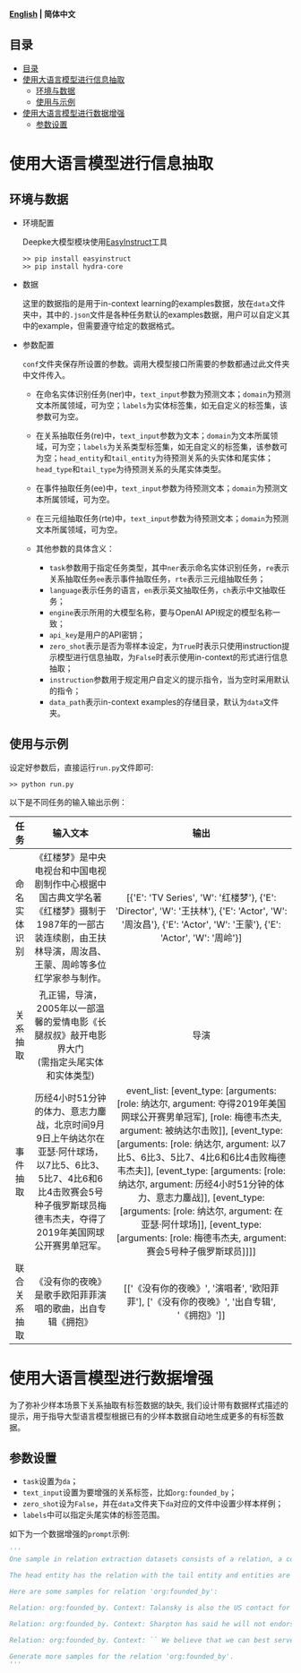 <p align="left">
    <b> <a href="https://github.com/zjunlp/DeepKE/blob/main/example/llm/README.md">English</a> | 简体中文</a> </b>
</p>

## 目录

- [目录](#目录)
- [使用大语言模型进行信息抽取](#使用大语言模型进行信息抽取)
  - [环境与数据](#环境与数据)
  - [使用与示例](#使用与示例)
- [使用大语言模型进行数据增强](#使用大语言模型进行数据增强)
  - [参数设置](参数设置)

# 使用大语言模型进行信息抽取

## 环境与数据

- 环境配置

  Deepke大模型模块使用[EasyInstruct](https://github.com/zjunlp/EasyInstruct)工具

  ```shell
  >> pip install easyinstruct
  >> pip install hydra-core
  ```

- 数据

  这里的数据指的是用于in-context learning的examples数据，放在`data`文件夹中，其中的`.json`文件是各种任务默认的examples数据，用户可以自定义其中的example，但需要遵守给定的数据格式。

- 参数配置

  `conf`文件夹保存所设置的参数。调用大模型接口所需要的参数都通过此文件夹中文件传入。

  - 在命名实体识别任务(ner)中，`text_input`参数为预测文本；`domain`为预测文本所属领域，可为空；`labels`为实体标签集，如无自定义的标签集，该参数可为空。

  - 在关系抽取任务(re)中，`text_input`参数为文本；`domain`为文本所属领域，可为空；`labels`为关系类型标签集，如无自定义的标签集，该参数可为空；`head_entity`和`tail_entity`为待预测关系的头实体和尾实体；`head_type`和`tail_type`为待预测关系的头尾实体类型。

  - 在事件抽取任务(ee)中，`text_input`参数为待预测文本；`domain`为预测文本所属领域，可为空。

  - 在三元组抽取任务(rte)中，`text_input`参数为待预测文本；`domain`为预测文本所属领域，可为空。

  - 其他参数的具体含义：
    - `task`参数用于指定任务类型，其中`ner`表示命名实体识别任务，`re`表示关系抽取任务`ee`表示事件抽取任务，`rte`表示三元组抽取任务；
    - `language`表示任务的语言，`en`表示英文抽取任务，`ch`表示中文抽取任务；
    - `engine`表示所用的大模型名称，要与OpenAI API规定的模型名称一致；
    - `api_key`是用户的API密钥；
    - `zero_shot`表示是否为零样本设定，为`True`时表示只使用instruction提示模型进行信息抽取，为`False`时表示使用in-context的形式进行信息抽取；
    - `instruction`参数用于规定用户自定义的提示指令，当为空时采用默认的指令；
    - `data_path`表示in-context examples的存储目录，默认为`data`文件夹。

## 使用与示例

设定好参数后，直接运行`run.py`文件即可:

```shell
>> python run.py
```

以下是不同任务的输入输出示例：

|     任务     |                           输入文本                           |                             输出                             |
| :----------: | :----------------------------------------------------------: | :----------------------------------------------------------: |
| 命名实体识别 | 《红楼梦》是中央电视台和中国电视剧制作中心根据中国古典文学名著《红楼梦》摄制于1987年的一部古装连续剧，由王扶林导演，周汝昌、王蒙、周岭等多位红学家参与制作。 | [{'E': 'TV Series', 'W': '红楼梦'}, {'E': 'Director', 'W': '王扶林'}, {'E': 'Actor', 'W': '周汝昌'}, {'E': 'Actor', 'W': '王蒙'}, {'E': 'Actor', 'W': '周岭'}] |
|   关系抽取   | 孔正锡，导演，2005年以一部温馨的爱情电影《长腿叔叔》敲开电影界大门<br>(需指定头尾实体和实体类型) |                             导演                             |
|   事件抽取   | 历经4小时51分钟的体力、意志力鏖战，北京时间9月9日上午纳达尔在亚瑟·阿什球场，以7比5、6比3、5比7、4比6和6比4击败赛会5号种子俄罗斯球员梅德韦杰夫，夺得了2019年美国网球公开赛男单冠军。 | event_list: [event_type: [arguments: [role: 纳达尔, argument: 夺得2019年美国网球公开赛男单冠军], [role: 梅德韦杰夫, argument: 被纳达尔击败]], [event_type: [arguments: [role: 纳达尔, argument: 以7比5、6比3、5比7、4比6和6比4击败梅德韦杰夫]], [event_type: [arguments: [role: 纳达尔, argument: 历经4小时51分钟的体力、意志力鏖战]], [event_type: [arguments: [role: 纳达尔, argument: 在亚瑟·阿什球场]], [event_type: [arguments: [role: 梅德韦杰夫, argument: 赛会5号种子俄罗斯球员]]]] |
| 联合关系抽取 |  《没有你的夜晚》是歌手欧阳菲菲演唱的歌曲，出自专辑《拥抱》  | [['《没有你的夜晚》', '演唱者', '欧阳菲菲'], ['《没有你的夜晚》', '出自专辑', '《拥抱》']] |

# 使用大语言模型进行数据增强

为了弥补少样本场景下关系抽取有标签数据的缺失, 我们设计带有数据样式描述的提示，用于指导大型语言模型根据已有的少样本数据自动地生成更多的有标签数据。

## 参数设置

- `task`设置为`da`；
- `text_input`设置为要增强的关系标签，比如`org:founded_by`；
- `zero_shot`设为`False`，并在`data`文件夹下`da`对应的文件中设置少样本样例；
- `labels`中可以指定头尾实体的标签范围。

如下为一个数据增强的`prompt`示例:

```PYTHON
'''
One sample in relation extraction datasets consists of a relation, a context, a pair of head and tail entities in the context and their entity types. 

The head entity has the relation with the tail entity and entities are pre-categorized as the following types: URL, LOCATION, IDEOLOGY, CRIMINAL CHARGE, TITLE, STATE OR PROVINCE, DATE, PERSON, NUMBER, CITY, DURATION, CAUSE OF DEATH, COUNTRY, NATIONALITY, RELIGION, ORGANIZATION, MISCELLANEOUS. 

Here are some samples for relation 'org:founded_by':

Relation: org:founded_by. Context: Talansky is also the US contact for the New Jerusalem Foundation , an organization founded by Olmert while he was Jerusalem 's mayor . Head Entity: New Jerusalem Foundation. Head Type: ORGANIZATION. Tail Entity: Olmert. Tail Type: PERSON.

Relation: org:founded_by. Context: Sharpton has said he will not endorse any candidate until hearing more about their views on civil rights and other issues at his National Action Network convention next week in New York City . Head Entity: National Action Network. Head Type: ORGANIZATION. Tail Entity: his. Tail Type: PERSON.

Relation: org:founded_by. Context: `` We believe that we can best serve our clients by offering a single multistrategy hedge fund platform , '' wrote John Havens , who was a founder of Old Lane with Pandit and is president of the alternative investment group . Head Entity: Old Lane. Head Type: ORGANIZATION. Tail Entity: John Havens. Tail Type: PERSON.

Generate more samples for the relation 'org:founded_by'.
'''
```

